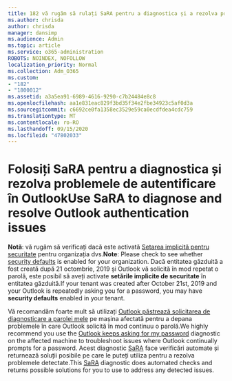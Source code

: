 ```yaml
---
title: 182 vă rugăm să rulați SaRA pentru a diagnostica și a rezolva problemele de autentificare Outlook
ms.author: chrisda
author: chrisda
manager: dansimp
ms.audience: Admin
ms.topic: article
ms.service: o365-administration
ROBOTS: NOINDEX, NOFOLLOW
localization_priority: Normal
ms.collection: Adm_O365
ms.custom:
- "182"
- "1800012"
ms.assetid: a3a5ea91-6989-4616-9290-c7b24484e8c8
ms.openlocfilehash: aa1e831eac829f3bd35f34e2fbe34923c5af0d3a
ms.sourcegitcommit: c6692ce0fa1358ec3529e59ca0ecdfdea4cdc759
ms.translationtype: MT
ms.contentlocale: ro-RO
ms.lasthandoff: 09/15/2020
ms.locfileid: "47802033"
---
```

# <a name="use-sara-to-diagnose-and-resolve-outlook-authentication-issues"></a><span data-ttu-id="c9d2b-102">Folosiți SaRA pentru a diagnostica și rezolva problemele de autentificare în Outlook</span><span class="sxs-lookup"><span data-stu-id="c9d2b-102">Use SaRA to diagnose and resolve Outlook authentication issues</span></span>

<span data-ttu-id="c9d2b-103">**Notă**: vă rugăm să verificați dacă este activată [Setarea implicită pentru securitate](https://aka.ms/securitydefaults) pentru organizația dvs.</span><span class="sxs-lookup"><span data-stu-id="c9d2b-103">**Note**: Please check to see whether [security defaults](https://aka.ms/securitydefaults) is enabled for your organization.</span></span> <span data-ttu-id="c9d2b-104">Dacă entitatea găzduită a fost creată după 21 octombrie, 2019 și Outlook vă solicită în mod repetat o parolă, este posibil să aveți activate **setările implicite de securitate** în entitatea găzduită.</span><span class="sxs-lookup"><span data-stu-id="c9d2b-104">If your tenant was created after October 21st, 2019 and your Outlook is repeatedly asking you for a password, you may have **security defaults** enabled in your tenant.</span></span>

<span data-ttu-id="c9d2b-105">Vă recomandăm foarte mult să utilizați [Outlook păstrează solicitarea de diagnosticare a parolei mele](https://aka.ms/SaRA-OutlookPwdPrompt-Alchemy) pe mașina afectată pentru a depana problemele în care Outlook solicită în mod continuu o parolă.</span><span class="sxs-lookup"><span data-stu-id="c9d2b-105">We highly recommend you use the [Outlook keeps asking for my password](https://aka.ms/SaRA-OutlookPwdPrompt-Alchemy) diagnostic on the affected machine to troubleshoot issues where Outlook continually prompts for a password.</span></span> <span data-ttu-id="c9d2b-106">Acest diagnostic [SaRA](https://diagnostics.office.com/#/) face verificări automate și returnează soluții posibile pe care le puteți utiliza pentru a rezolva problemele detectate.</span><span class="sxs-lookup"><span data-stu-id="c9d2b-106">This [SaRA](https://diagnostics.office.com/#/) diagnostic does automated checks and returns possible solutions for you to use to address any detected issues.</span></span>
